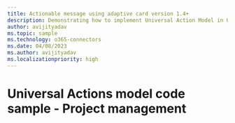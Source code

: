 ```yaml
---
title: Actionable message using adaptive card version 1.4+
description: Demonstrating how to implement Universal Action Model in Outlook
author: avijityadav
ms.topic: sample
ms.technology: o365-connectors
ms.date: 04/08/2023
ms.author: avijityadav
ms.localizationpriority: high
---
```


# Universal Actions model code sample - Project management